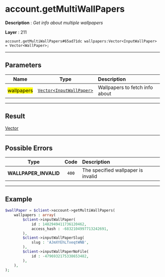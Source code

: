 # account.getMultiWallPapers

**Description** : *Get info about multiple wallpapers*

**Layer** : 211

```tl
account.getMultiWallPapers#65ad71dc wallpapers:Vector<InputWallPaper> = Vector<WallPaper>;
```

---

## Parameters

| Name | Type | Description |
| :---: | :---: | :--- |
| <mark>wallpapers</mark> | [`Vector<InputWallPaper>`](type/InputWallPaper) | Wallpapers to fetch info about |

---

## Result

[Vector<WallPaper>](type/WallPaper)

---

## Possible Errors

| Type | Code | Description |
| :---: | :---: | :--- |
| **WALLPAPER_INVALID** | `400` | The specified wallpaper is invalid |

---

## Example

```php
$wallPaper = $client->account->getMultiWallPapers(
	wallpapers : array(
		$client->inputWallPaper(
			id : 1482949411736120462,
			access_hash : -6832104997713242691,
		),
		$client->inputWallPaperSlug(
			slug : 'AJmXYEhLTxeqtWNB',
		),
		$client->inputWallPaperNoFile(
			id : -4796932175338653482,
		),
	),
);
```